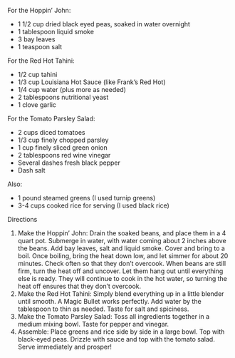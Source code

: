 For the Hoppin’ John:
 * 1 1/2 cup dried black eyed peas, soaked in water overnight
 * 1 tablespoon liquid smoke
 * 3 bay leaves
 * 1 teaspoon salt

For the Red Hot Tahini:
 * 1/2 cup tahini
 * 1/3 cup Louisiana Hot Sauce (like Frank’s Red Hot)
 * 1/4 cup water (plus more as needed)
 * 2 tablespoons nutritional yeast
 * 1 clove garlic

For the Tomato Parsley Salad:
 * 2 cups diced tomatoes
 * 1/3 cup finely chopped parsley
 * 1 cup finely sliced green onion
 * 2 tablespoons red wine vinegar
 * Several dashes fresh black pepper
 * Dash salt

Also:
 * 1 pound steamed greens (I used turnip greens)
 * 3-4 cups cooked rice for serving (I used black rice)
 
Directions
 1. Make the Hoppin’ John: Drain the soaked beans, and place them in a 4 quart pot. Submerge in water, with water coming about 2 inches above the beans. Add bay leaves, salt and liquid smoke. Cover and bring to a boil. Once boiling, bring the heat down low, and let simmer for about 20 minutes. Check often so that they don’t overcook. When beans are still firm, turn the heat off and uncover. Let them hang out until everything else is ready. They will continue to cook in the hot water, so turning the heat off ensures that they don’t overcook.
 2. Make the Red Hot Tahini: Simply blend everything up in a little blender until smooth. A Magic Bullet works perfectly. Add water by the tablespoon to thin as needed. Taste for salt and spiciness.
 3. Make the Tomato Parsley Salad: Toss all ingredients together in a medium mixing bowl. Taste for pepper and vinegar.
 4. Assemble: Place greens and rice side by side in a large bowl. Top with black-eyed peas. Drizzle with sauce and top with the tomato salad. Serve immediately and prosper!
